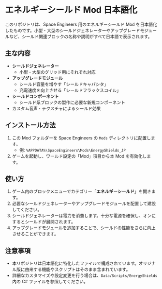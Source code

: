 # エネルギーシールド Mod 日本語化

このリポジトリは、Space Engineers 用のエネルギーシールド Mod を日本語化したものです。小型・大型のシールドジェネレーターやアップグレードモジュールなど、シールド関連ブロックの名称や説明がすべて日本語で表示されます。

## 主な内容

- **シールドジェネレーター**
  - 小型・大型のグリッド用にそれぞれ対応
- **アップグレードモジュール**
  - シールド容量を増やす「シールドキャパシタ」
  - 充電速度を向上させる「シールドフラックスコイル」
- **シールドコンポーネント**
  - シールド系ブロックの製作に必要な新規コンポーネント
- カスタム音声・テクスチャによるシールド効果

## インストール方法

1. この Mod フォルダーを Space Engineers の `Mods` ディレクトリに配置します。
   - 例: `%APPDATA%\SpaceEngineers\Mods\EnergyShields_JP`
2. ゲームを起動し、ワールド設定の「Mod」項目から本 Mod を有効化します。

## 使い方

1. ゲーム内のブロックメニューでカテゴリー「**エネルギーシールド**」を開きます。
2. 必要なシールドジェネレーターやアップグレードモジュールを配置して建設してください。
3. シールドジェネレーターは電力を消費します。十分な電源を確保し、オンにするとシールドが展開されます。
4. アップグレードモジュールを追加することで、シールドの性能をさらに向上させることができます。

## 注意事項

- 本リポジトリは日本語化に特化したファイルで構成されています。オリジナル版に由来する機能やスクリプトはそのまま含まれています。
- 詳細なカスタマイズや設定変更を行う場合は、`Data/Scripts/EnergyShields` 内の C# ファイルを参照してください。
